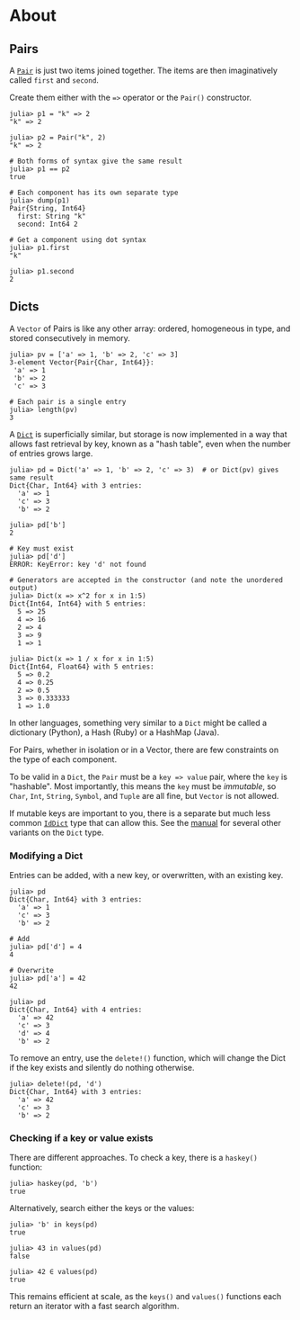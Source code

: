 # About

## Pairs

A [`Pair`][pair] is just two items joined together.
The items are then imaginatively called `first` and `second`.

Create them either with the `=>` operator or the `Pair()` constructor.

```julia-repl
julia> p1 = "k" => 2
"k" => 2

julia> p2 = Pair("k", 2)
"k" => 2

# Both forms of syntax give the same result
julia> p1 == p2
true

# Each component has its own separate type
julia> dump(p1)
Pair{String, Int64}
  first: String "k"
  second: Int64 2

# Get a component using dot syntax
julia> p1.first
"k"

julia> p1.second
2
```

## Dicts

A `Vector` of Pairs is like any other array: ordered, homogeneous in type, and stored consecutively in memory.

```julia-repl
julia> pv = ['a' => 1, 'b' => 2, 'c' => 3]
3-element Vector{Pair{Char, Int64}}:
 'a' => 1
 'b' => 2
 'c' => 3

# Each pair is a single entry
julia> length(pv)
3
```

A [`Dict`][dict] is superficially similar, but storage is now implemented in a way that allows fast retrieval by key, known as a "hash table", even when the number of entries grows large.

```julia-repl
julia> pd = Dict('a' => 1, 'b' => 2, 'c' => 3)  # or Dict(pv) gives same result
Dict{Char, Int64} with 3 entries:
  'a' => 1
  'c' => 3
  'b' => 2

julia> pd['b']
2

# Key must exist
julia> pd['d']
ERROR: KeyError: key 'd' not found

# Generators are accepted in the constructor (and note the unordered output)
julia> Dict(x => x^2 for x in 1:5)
Dict{Int64, Int64} with 5 entries:
  5 => 25
  4 => 16
  2 => 4
  3 => 9
  1 => 1

julia> Dict(x => 1 / x for x in 1:5)
Dict{Int64, Float64} with 5 entries:
  5 => 0.2
  4 => 0.25
  2 => 0.5
  3 => 0.333333
  1 => 1.0
  ```

In other languages, something very similar to a `Dict` might be called a dictionary (Python), a Hash (Ruby) or a HashMap (Java).

For Pairs, whether in isolation or in a Vector, there are few constraints on the type of each component.

To be valid in a `Dict`, the `Pair` must be a `key => value` pair, where the `key` is "hashable".
Most importantly, this means the `key` must be _immutable_, so `Char`, `Int`, `String`, `Symbol`, and `Tuple` are all fine, but `Vector` is not allowed.

If mutable keys are important to you, there is a separate but much less common [`IdDict`][iddict] type that can allow this.
See the [manual][dict] for several other variants on the `Dict` type.

### Modifying a Dict

Entries can be added, with a new key, or overwritten, with an existing key.

```julia-repl
julia> pd
Dict{Char, Int64} with 3 entries:
  'a' => 1
  'c' => 3
  'b' => 2

# Add
julia> pd['d'] = 4
4

# Overwrite
julia> pd['a'] = 42
42

julia> pd
Dict{Char, Int64} with 4 entries:
  'a' => 42
  'c' => 3
  'd' => 4
  'b' => 2
```

To remove an entry, use the `delete!()` function, which will change the Dict if the key exists and silently do nothing otherwise.

```julia-repl
julia> delete!(pd, 'd')
Dict{Char, Int64} with 3 entries:
  'a' => 42
  'c' => 3
  'b' => 2
```

### Checking if a key or value exists

There are different approaches.
To check a key, there is a `haskey()` function:

```julia-repl
julia> haskey(pd, 'b')
true
```

Alternatively, search either the keys or the values:

```julia-repl
julia> 'b' in keys(pd)
true

julia> 43 in values(pd)
false

julia> 42 ∈ values(pd)
true
```

This remains efficient at scale, as the `keys()` and `values()` functions each return an iterator with a fast search algorithm.


[pair]: https://docs.julialang.org/en/v1/base/collections/#Core.Pair
[dict]: https://docs.julialang.org/en/v1/base/collections/#Dictionaries
[iddict]: https://docs.julialang.org/en/v1/base/collections/#Base.IdDict
